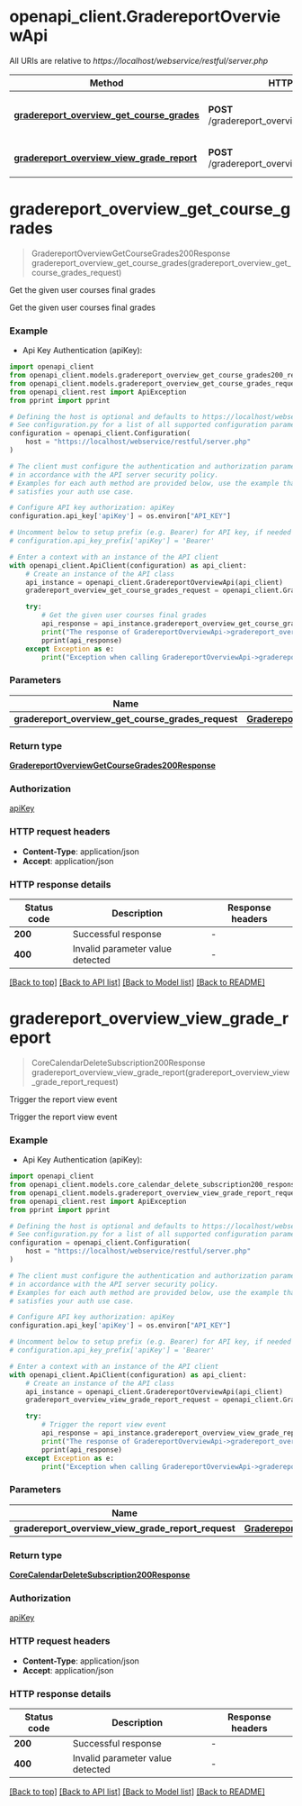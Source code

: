 # openapi_client.GradereportOverviewApi

All URIs are relative to *https://localhost/webservice/restful/server.php*

Method | HTTP request | Description
------------- | ------------- | -------------
[**gradereport_overview_get_course_grades**](GradereportOverviewApi.md#gradereport_overview_get_course_grades) | **POST** /gradereport_overview_get_course_grades | Get the given user courses final grades
[**gradereport_overview_view_grade_report**](GradereportOverviewApi.md#gradereport_overview_view_grade_report) | **POST** /gradereport_overview_view_grade_report | Trigger the report view event


# **gradereport_overview_get_course_grades**
> GradereportOverviewGetCourseGrades200Response gradereport_overview_get_course_grades(gradereport_overview_get_course_grades_request)

Get the given user courses final grades

Get the given user courses final grades

### Example

* Api Key Authentication (apiKey):

```python
import openapi_client
from openapi_client.models.gradereport_overview_get_course_grades200_response import GradereportOverviewGetCourseGrades200Response
from openapi_client.models.gradereport_overview_get_course_grades_request import GradereportOverviewGetCourseGradesRequest
from openapi_client.rest import ApiException
from pprint import pprint

# Defining the host is optional and defaults to https://localhost/webservice/restful/server.php
# See configuration.py for a list of all supported configuration parameters.
configuration = openapi_client.Configuration(
    host = "https://localhost/webservice/restful/server.php"
)

# The client must configure the authentication and authorization parameters
# in accordance with the API server security policy.
# Examples for each auth method are provided below, use the example that
# satisfies your auth use case.

# Configure API key authorization: apiKey
configuration.api_key['apiKey'] = os.environ["API_KEY"]

# Uncomment below to setup prefix (e.g. Bearer) for API key, if needed
# configuration.api_key_prefix['apiKey'] = 'Bearer'

# Enter a context with an instance of the API client
with openapi_client.ApiClient(configuration) as api_client:
    # Create an instance of the API class
    api_instance = openapi_client.GradereportOverviewApi(api_client)
    gradereport_overview_get_course_grades_request = openapi_client.GradereportOverviewGetCourseGradesRequest() # GradereportOverviewGetCourseGradesRequest | 

    try:
        # Get the given user courses final grades
        api_response = api_instance.gradereport_overview_get_course_grades(gradereport_overview_get_course_grades_request)
        print("The response of GradereportOverviewApi->gradereport_overview_get_course_grades:\n")
        pprint(api_response)
    except Exception as e:
        print("Exception when calling GradereportOverviewApi->gradereport_overview_get_course_grades: %s\n" % e)
```



### Parameters


Name | Type | Description  | Notes
------------- | ------------- | ------------- | -------------
 **gradereport_overview_get_course_grades_request** | [**GradereportOverviewGetCourseGradesRequest**](GradereportOverviewGetCourseGradesRequest.md)|  | 

### Return type

[**GradereportOverviewGetCourseGrades200Response**](GradereportOverviewGetCourseGrades200Response.md)

### Authorization

[apiKey](../README.md#apiKey)

### HTTP request headers

 - **Content-Type**: application/json
 - **Accept**: application/json

### HTTP response details

| Status code | Description | Response headers |
|-------------|-------------|------------------|
**200** | Successful response |  -  |
**400** | Invalid parameter value detected |  -  |

[[Back to top]](#) [[Back to API list]](../README.md#documentation-for-api-endpoints) [[Back to Model list]](../README.md#documentation-for-models) [[Back to README]](../README.md)

# **gradereport_overview_view_grade_report**
> CoreCalendarDeleteSubscription200Response gradereport_overview_view_grade_report(gradereport_overview_view_grade_report_request)

Trigger the report view event

Trigger the report view event

### Example

* Api Key Authentication (apiKey):

```python
import openapi_client
from openapi_client.models.core_calendar_delete_subscription200_response import CoreCalendarDeleteSubscription200Response
from openapi_client.models.gradereport_overview_view_grade_report_request import GradereportOverviewViewGradeReportRequest
from openapi_client.rest import ApiException
from pprint import pprint

# Defining the host is optional and defaults to https://localhost/webservice/restful/server.php
# See configuration.py for a list of all supported configuration parameters.
configuration = openapi_client.Configuration(
    host = "https://localhost/webservice/restful/server.php"
)

# The client must configure the authentication and authorization parameters
# in accordance with the API server security policy.
# Examples for each auth method are provided below, use the example that
# satisfies your auth use case.

# Configure API key authorization: apiKey
configuration.api_key['apiKey'] = os.environ["API_KEY"]

# Uncomment below to setup prefix (e.g. Bearer) for API key, if needed
# configuration.api_key_prefix['apiKey'] = 'Bearer'

# Enter a context with an instance of the API client
with openapi_client.ApiClient(configuration) as api_client:
    # Create an instance of the API class
    api_instance = openapi_client.GradereportOverviewApi(api_client)
    gradereport_overview_view_grade_report_request = openapi_client.GradereportOverviewViewGradeReportRequest() # GradereportOverviewViewGradeReportRequest | 

    try:
        # Trigger the report view event
        api_response = api_instance.gradereport_overview_view_grade_report(gradereport_overview_view_grade_report_request)
        print("The response of GradereportOverviewApi->gradereport_overview_view_grade_report:\n")
        pprint(api_response)
    except Exception as e:
        print("Exception when calling GradereportOverviewApi->gradereport_overview_view_grade_report: %s\n" % e)
```



### Parameters


Name | Type | Description  | Notes
------------- | ------------- | ------------- | -------------
 **gradereport_overview_view_grade_report_request** | [**GradereportOverviewViewGradeReportRequest**](GradereportOverviewViewGradeReportRequest.md)|  | 

### Return type

[**CoreCalendarDeleteSubscription200Response**](CoreCalendarDeleteSubscription200Response.md)

### Authorization

[apiKey](../README.md#apiKey)

### HTTP request headers

 - **Content-Type**: application/json
 - **Accept**: application/json

### HTTP response details

| Status code | Description | Response headers |
|-------------|-------------|------------------|
**200** | Successful response |  -  |
**400** | Invalid parameter value detected |  -  |

[[Back to top]](#) [[Back to API list]](../README.md#documentation-for-api-endpoints) [[Back to Model list]](../README.md#documentation-for-models) [[Back to README]](../README.md)

